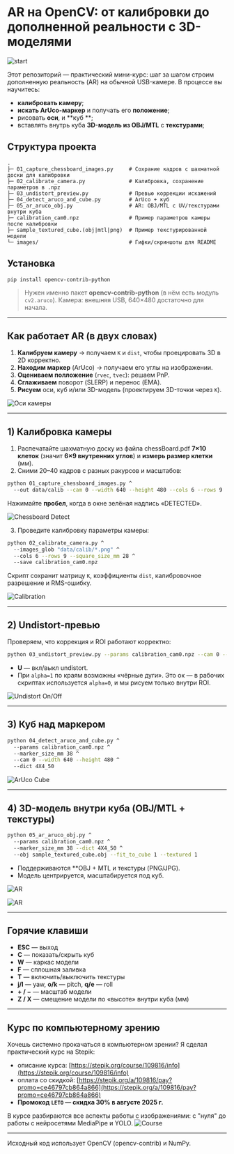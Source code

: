 # AR на OpenCV: от калибровки до дополненной реальности с 3D-моделями

![start](images/head.png)

Этот репозиторий — практический мини-курс: шаг за шагом строим дополненную реальность (AR) на обычной USB-камере.
В процессе вы научитесь:

* **калибровать камеру**;
* **искать ArUco-маркер** и получать его **положение**;
* рисовать **оси**, и **куб **;
* вставлять внутрь куба **3D-модель из OBJ/MTL** с **текстурами**;



## Структура проекта

```
.
├─ 01_capture_chessboard_images.py     # Сохрание кадров с шахматной доски для калибровки
├─ 02_calibrate_camera.py              # Калибровка, сохранение параметров в .npz
├─ 03_undistort_preview.py             # Превью коррекции искажений
├─ 04_detect_aruco_and_cube.py         # ArUco + куб 
├─ 05_ar_aruco_obj.py                  # AR: OBJ/MTL с UV/текстурами внутри куба
├─ calibration_cam0.npz                # Пример параметров камеры после калибровки
├─ sample_textured_cube.(obj|mtl|png)  # Пример текстурированной модели
└─ images/                             # Гифки/скриншоты для README
```

## Установка

```bash
pip install opencv-contrib-python
```

> Нужен именно пакет **opencv-contrib-python** (в нём есть модуль `cv2.aruco`).
> Камера: внешняя USB, 640×480 достаточно для начала.

---

## Как работает AR (в двух словах)

1. **Калибруем камеру** → получаем `K` и `dist`, чтобы проецировать 3D в 2D корректно.
2. **Находим маркер** (ArUco) → получаем его углы на изображении.
3. **Оцениваем полложение** (`rvec`, `tvec`): решаем PnP. 
4. **Сглаживаем** поворот (SLERP) и перенос (EMA).
5. **Рисуем** оси, куб и/или 3D-модель (проектируем 3D-точки через `K`).

![Оси камеры](images/axes_camera.png)

---

## 1) Калибровка камеры

1. Распечатайте шахматную доску из файла chessBoard.pdf **7×10 клеток** (значит **6×9 внутренних углов**) и **измерь размер клетки** (мм).
2. Сними 20–40 кадров с разных ракурсов и масштабов:

```bash
python 01_capture_chessboard_images.py ^
  --out data/calib --cam 0 --width 640 --height 480 --cols 6 --rows 9
```

Нажимайте **пробел**, когда в окне зелёная надпись «DETECTED».

![Chessboard Detect](images/chessboard.png)

3. Проведите калибровку параметры камеры:

```bash
python 02_calibrate_camera.py ^
  --images_glob "data/calib/*.png" ^
  --cols 6 --rows 9 --square_size_mm 28 ^
  --save calibration_cam0.npz
```

Скрипт сохранит матрицу `K`, коэффициенты `dist`, калибровочное разрешение и RMS-ошибку.

![Calibration](images/calibrate.png)

---

## 2) Undistort-превью

Проверяем, что коррекция и ROI работают корректно:

```bash
python 03_undistort_preview.py --params calibration_cam0.npz --cam 0 --width 640 --height 480
```

* **U** — вкл/выкл undistort.
* При `alpha=1` по краям возможны «чёрные дуги». Это ок — в рабочих скриптах используется `alpha=0`, и мы рисуем только внутри ROI.

![Undistort On/Off](images/undistort.png)

---

## 3) Куб над маркером

```bash
python 04_detect_aruco_and_cube.py ^
  --params calibration_cam0.npz ^
  --marker_size_mm 38 ^
  --cam 0 --width 640 --height 480 ^
  --dict 4X4_50
```

![ArUco Cube](images/aruco_cube.png)

---

## 4) 3D-модель внутри куба (OBJ/MTL + текстуры)

```bash
python 05_ar_aruco_obj.py ^
  --params calibration_cam0.npz ^
  --marker_size_mm 38 --dict 4X4_50 ^
  --obj sample_textured_cube.obj --fit_to_cube 1 --textured 1
```

* Поддерживаются **OBJ + MTL и текстуры (PNG/JPG).
* Модель центрируется, масштабируется под куб.

![AR](images/sample.png)

![AR](images/head.png)

---

## Горячие клавиши


* **ESC** — выход
* **C** — показать/скрыть куб
* **W** — каркас модели
* **F** — сплошная заливка
* **T** — включить/выключить текстуры
* **j/l** — yaw, **o/k** — pitch, **q/e** — roll
* **+ / −** — масштаб модели
* **Z / X** — смещение модели по «высоте» внутри куба (мм)
---

## Курс по компьютерному зрению

Хочешь системно прокачаться в компьютерном зрении? Я сделал практический курс на Stepik:

* описание курса: [https://stepik.org/course/109816/info](https://stepik.org/course/109816/info)
* оплата со скидкой: [https://stepik.org/a/109816/pay?promo=ce46797cb864a866](https://stepik.org/a/109816/pay?promo=ce46797cb864a866)
* **Промокод `LETO` — скидка 30% в августе 2025 г.**

В курсе разбираются все аспекты работы с изображениями: с "нуля" до работы с нейросетями MediaPipe и YOLO.
![Course](images/cv.png)

---

Исходный код использует OpenCV (opencv-contrib) и NumPy.